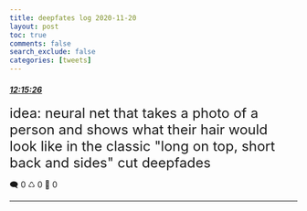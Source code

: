 ```yaml
---
title: deepfates log 2020-11-20
layout: post
toc: true
comments: false
search_exclude: false
categories: [tweets]
---
```



#### <a href = "https://twitter.com/deepfates/status/1329865957972426752">*12:15:26*</a>

<font size="5">idea: neural net that takes a photo of a person and shows what their hair would look like in the classic "long on top, short back and sides" cut  deepfades</font>



🗨️ 0 ♺ 0 🤍  0   

---
    
            

